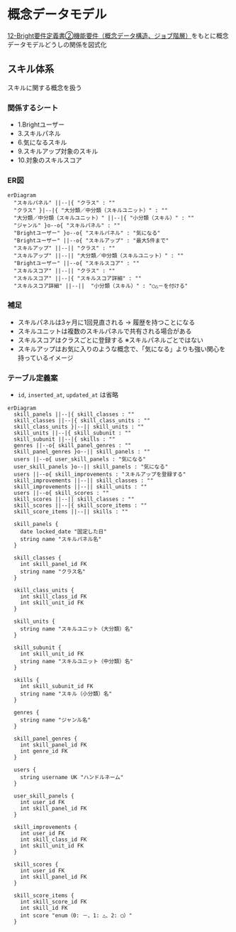 # 概念データモデル

[12-Bright要件定義書②機能要件（概念データ構造、ジョブ階層）](https://docs.google.com/spreadsheets/d/1-MhX-jKPiplTCU3QrPsLUhzutxiXfkbVxwLA0wImA9s/edit#gid=1018705294)をもとに概念データモデルどうしの関係を図式化

## スキル体系

スキルに関する概念を扱う

### 関係するシート

- 1.Brightユーザー
- 3.スキルパネル
- 6.気になるスキル
- 9.スキルアップ対象のスキル
- 10.対象のスキルスコア

### ER図

```mermaid
erDiagram
  "スキルパネル" ||--|{ "クラス" : ""
  "クラス" }|--|{ "大分類／中分類（スキルユニット）" : ""
  "大分類／中分類（スキルユニット）" ||--|{ "小分類（スキル）" : ""
  "ジャンル" }o--o{ "スキルパネル" : ""
  "Brightユーザー" }o--o{ "スキルパネル" : "気になる"
  "Brightユーザー" ||--o{ "スキルアップ" : "最大5件まで"
  "スキルアップ" ||--|| "クラス" : ""
  "スキルアップ" ||--|| "大分類／中分類（スキルユニット）" : ""
  "Brightユーザー" ||--o{ "スキルスコア" : ""
  "スキルスコア" ||--|| "クラス" : ""
  "スキルスコア" ||--|{ "スキルスコア詳細" : ""
  "スキルスコア詳細" ||--||  "小分類（スキル）" : "◯△－を付ける"
```

### 補足

- スキルパネルは3ヶ月に1回見直される → 履歴を持つことになる
- スキルユニットは複数のスキルパネルで共有される場合がある
- スキルスコアはクラスごとに登録する ※スキルパネルごとではない
- スキルアップはお気に入りのような概念で、「気になる」よりも強い関心を持っているイメージ

### テーブル定義案

- `id`, `inserted_at`, `updated_at` は省略

```mermaid
erDiagram
  skill_panels ||--|{ skill_classes : ""
  skill_classes ||--|{ skill_class_units : ""
  skill_class_units }|--|| skill_units : ""
  skill_units ||--|{ skill_subunit : ""
  skill_subunit ||--|{ skills : ""
  genres ||--o{ skill_panel_genres : ""
  skill_panel_genres }o--|| skill_panels : ""
  users ||--o{ user_skill_panels : "気になる"
  user_skill_panels }o--|| skill_panels : "気になる"
  users ||--o{ skill_improvements : "スキルアップを登録する"
  skill_improvements ||--|| skill_classes : ""
  skill_improvements ||--|| skill_units : ""
  users ||--o{ skill_scores : ""
  skill_scores ||--|| skill_classes : ""
  skill_scores ||--|{ skill_score_items : ""
  skill_score_items ||--|| skills : ""

  skill_panels {
    date locked_date "固定した日"
    string name "スキルパネル名"
  }

  skill_classes {
    int skill_panel_id FK
    string name "クラス名"
  }

  skill_class_units {
    int skill_class_id FK
    int skill_unit_id FK
  }

  skill_units {
    string name "スキルユニット（大分類）名"
  }

  skill_subunit {
    int skill_unit_id FK
    string name "スキルユニット（中分類）名"
  }

  skills {
    int skill_subunit_id FK
    string name "スキル（小分類）名"
  }

  genres {
    string name "ジャンル名"
  }

  skill_panel_genres {
    int skill_panel_id FK
    int genre_id FK
  }

  users {
    string username UK "ハンドルネーム"
  }

  user_skill_panels {
    int user_id FK
    int skill_panel_id FK
  }

  skill_improvements {
    int user_id FK
    int skill_class_id FK
    int skill_unit_id FK
  }

  skill_scores {
    int user_id FK
    int skill_panel_id FK
  }

  skill_score_items {
    int skill_score_id FK
    int skill_id FK
    int score "enum（0: －、1: △、2: ◯）"
  }
```
